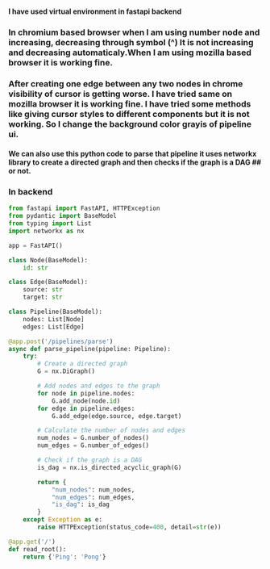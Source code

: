 
#### I have used virtual environment in fastapi backend


### In chromium based browser when I am using number node and increasing, decreasing through symbol (^) It is not increasing and decreasing automaticaly.When I am using mozilla based browser it is working fine. 

### After creating one edge between any two nodes in chrome visibility of cursor is getting worse. I have tried same on mozilla browser it is working fine. I have tried some methods like giving cursor styles to different components but it is not working. So I change the background color grayis of pipeline ui. 

#### We can also use this python code to parse that pipeline it uses networkx library to create a directed graph and then checks if the graph is a DAG ## or not. 

### In backend
```python
from fastapi import FastAPI, HTTPException
from pydantic import BaseModel
from typing import List
import networkx as nx

app = FastAPI()

class Node(BaseModel):
    id: str

class Edge(BaseModel):
    source: str
    target: str

class Pipeline(BaseModel):
    nodes: List[Node]
    edges: List[Edge]

@app.post('/pipelines/parse')
async def parse_pipeline(pipeline: Pipeline):
    try:
        # Create a directed graph
        G = nx.DiGraph()

        # Add nodes and edges to the graph
        for node in pipeline.nodes:
            G.add_node(node.id)
        for edge in pipeline.edges:
            G.add_edge(edge.source, edge.target)

        # Calculate the number of nodes and edges
        num_nodes = G.number_of_nodes()
        num_edges = G.number_of_edges()

        # Check if the graph is a DAG
        is_dag = nx.is_directed_acyclic_graph(G)

        return {
            "num_nodes": num_nodes,
            "num_edges": num_edges,
            "is_dag": is_dag
        }
    except Exception as e:
        raise HTTPException(status_code=400, detail=str(e))

@app.get('/')
def read_root():
    return {'Ping': 'Pong'}
```